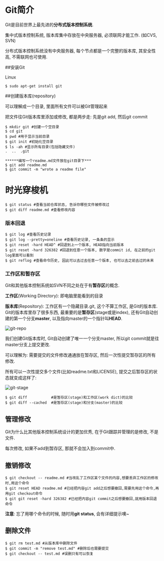# Git简介

Git是目前世界上最先进的**分布式版本控制系统**.

集中式版本控制系统, 版本库集中存放在中央服务器, 必须联网才能工作. (如CVS, SVN)

分布式版本控制系统没有中央服务器, 每个节点都是一个完整的版本库, 其安全性高, 不需联网也可使用.

##安装Git

Linux

```
$ sudo apt-get install git
```

##创建版本库(repository)

可以理解成一个目录, 里面所有文件可以被Git管理起来

把文件往Git版本库里添加或修改, 都是两步走: 先是git add, 然后git commit

```
$ mkdir git #创建一个空目录
$ cd git
$ pwd #用于显示当前目录
$ git init #初始化空目录
$ ls -ah #显示所有目录(包括隐藏文件)
.  ..  .git

******编写一个readme.md文件放在git目录下***
$ git add readme.md
$ git commit -m "wrote a readme file"
```



# 时光穿梭机

```
$ git status #查看当前仓库状态, 告诉你哪些文件被修改过
$ git diff readme.md #查看修改内容
```

### 版本回退

```
$ git log #查看历史记录
$ git log --pretty=oneline #查看历史记录, 一条条的显示
$ git reset -hard HEAD^ #回退到上一个版本, HEAD指向当前版本
$ git reset -hard 326382 #回退到任意一个版本, 数字是commit id, 在之前的git log里面可以看到
$ git reflog #查看命令历史, 因此可以去过去任意一个版本, 也可以去之前去过的未来
```

### 工作区和暂存区

Git和其他版本控制系统如SVN不同之处在于有**暂存区**的概念.

**工作区**(Working Directory): 即电脑里能看到的目录

**版本库**(Repository): 工作区有一个隐藏目录.git, 这个不算工作区, 是Git的版本库. Git的版本库里存了很多东西, 最重要的是**暂存区**(stage或是index), 还有Git自动创建的第一个分支**master**, 以及指向master的一个指针叫**HEAD**.

![git-repo](https://cdn.liaoxuefeng.com/cdn/files/attachments/001384907702917346729e9afbf4127b6dfbae9207af016000/0)

我们创建Git版本库时, Git自动创建了唯一一个分支master, 所以git commit就是往master分支上提交更改.

可以理解为: 需要提交的文件修改通通放在暂存区, 然后一次性提交暂存区的所有修改.

所有可以一次性提交多个文件(比如readme.txt和LICENSE), 提交之后暂存区的状态就变成这样了:

![git-stage](https://cdn.liaoxuefeng.com/cdn/files/attachments/001384907720458e56751df1c474485b697575073c40ae9000/0)

```
$ git diff           #是暂存区(stage)和工作区(work dict)的比较
$ git diff --cached  #是暂存区(stage)和分支(master)的比较
```

## 管理修改

Git为什么比其他版本控制系统设计的更加优秀, 在于Git跟踪并管理的是修改, 不是文件.

每次修改, 如果不add到暂存区, 那就不会加入到commit中.

## 撤销修改

```
$ git checkout -- readme.md #当改乱了工作区某个文件的内容,想要丢弃工作区的修改时,用这个命令
$ git reset HEAD readme.md #已经把内容git add之后想要撤回,需要先用这个命令,再用git checkout命令
$ git git reset -hard 326382 #已经把内容git commit之后想要撤回,就用版本回退命令
```

**注意**: 忘了用哪个命令的时候, 随时用**git status**, 会有详细提示噢~

## 删除文件

```
$ git rm test.md #从版本库中删除文件
$ git commit -m "remove test.md" #删除后也需要提交
$ git checkout -- test.md #误删只有可以恢复
```

